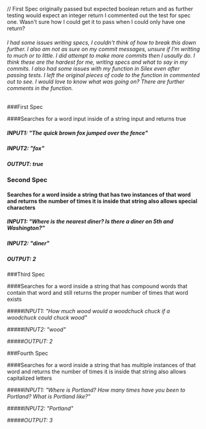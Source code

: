 // First Spec originally passed but expected boolean return and as further testing would expect an integer return I commented out the test for spec one. Wasn't sure how I could
get it to pass when I could only have one return?

###### I had some issues writing specs, I couldn't think of how to break this down further. I also am not as sure on my commit messages, unsure if I'm writting to much or to little. I did attempt to make more commits then I usaully do. I think these are the hardest for me, writing specs and what to say in my commits. I also had some issues with my function in Silex even after passing tests. I left the original pieces of code to the function in commented out to see. I would love to know what was going on? There are further comments in the function.

###First Spec

####Searches for a word input inside of a string input and returns true

##### _INPUT1: "The quick brown fox jumped over the fence"_

##### _INPUT2: "fox"_

##### _OUTPUT: true_
 
### Second Spec

#### Searches for a word inside a string that has two instances of that word and returns the number of times it is inside that string also allows special characters
 
##### _INPUT1: "Where is the nearest diner? Is there a diner on 5th and Washington?"_
 
##### _INPUT2: "diner"_
 
##### _OUTPUT: 2_
 
###Third Spec

####Searches for a word inside a string that has compound words that contain that word and still returns the proper number of times that word exists
 
#####_INPUT1: "How much wood would a woodchuck chuck if a woodchuck could chuck wood"_
 
#####_INPUT2: "wood"_
 
#####_OUTPUT: 2_
 
###Fourth Spec

####Searches for a word inside a string that has multiple instances of that word and returns the number of times it is inside that string also allows capitalized letters
 
#####_INPUT1: "Where is Portland? How many times have you been to Portland? What is Portland like?"_
 
#####_INPUT2: "Portland"_
 
#####_OUTPUT: 3_
